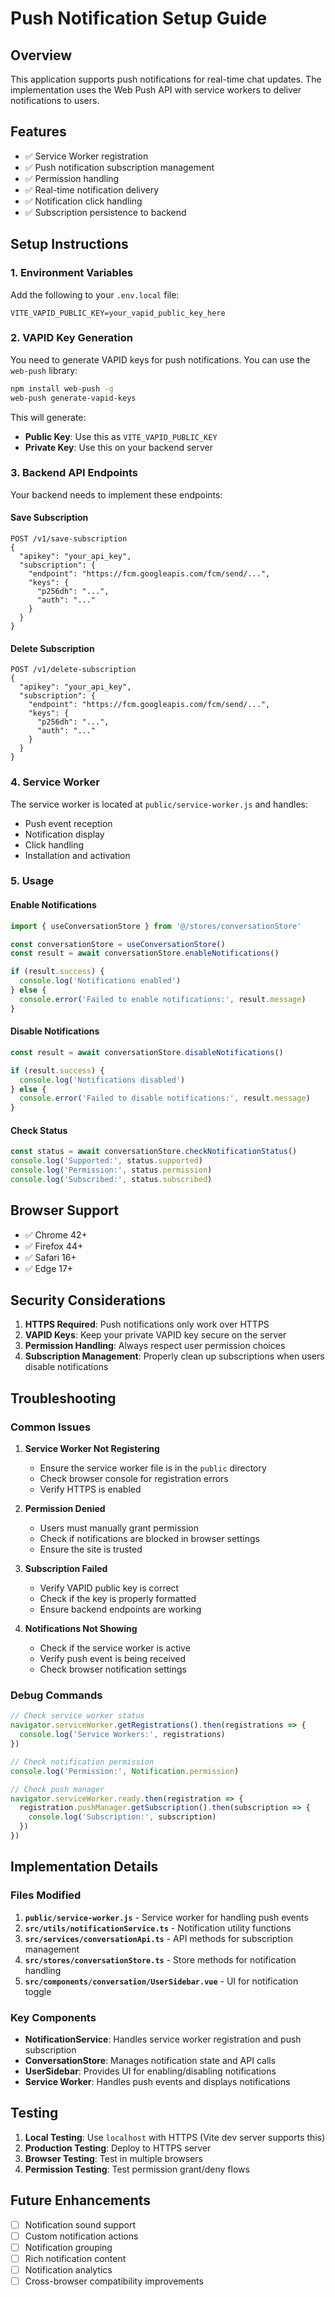 # Push Notification Setup Guide

## Overview

This application supports push notifications for real-time chat updates. The implementation uses the Web Push API with service workers to deliver notifications to users.

## Features

- ✅ Service Worker registration
- ✅ Push notification subscription management
- ✅ Permission handling
- ✅ Real-time notification delivery
- ✅ Notification click handling
- ✅ Subscription persistence to backend

## Setup Instructions

### 1. Environment Variables

Add the following to your `.env.local` file:

```env
VITE_VAPID_PUBLIC_KEY=your_vapid_public_key_here
```

### 2. VAPID Key Generation

You need to generate VAPID keys for push notifications. You can use the `web-push` library:

```bash
npm install web-push -g
web-push generate-vapid-keys
```

This will generate:
- **Public Key**: Use this as `VITE_VAPID_PUBLIC_KEY`
- **Private Key**: Use this on your backend server

### 3. Backend API Endpoints

Your backend needs to implement these endpoints:

#### Save Subscription
```
POST /v1/save-subscription
{
  "apikey": "your_api_key",
  "subscription": {
    "endpoint": "https://fcm.googleapis.com/fcm/send/...",
    "keys": {
      "p256dh": "...",
      "auth": "..."
    }
  }
}
```

#### Delete Subscription
```
POST /v1/delete-subscription
{
  "apikey": "your_api_key",
  "subscription": {
    "endpoint": "https://fcm.googleapis.com/fcm/send/...",
    "keys": {
      "p256dh": "...",
      "auth": "..."
    }
  }
}
```

### 4. Service Worker

The service worker is located at `public/service-worker.js` and handles:
- Push event reception
- Notification display
- Click handling
- Installation and activation

### 5. Usage

#### Enable Notifications
```typescript
import { useConversationStore } from '@/stores/conversationStore'

const conversationStore = useConversationStore()
const result = await conversationStore.enableNotifications()

if (result.success) {
  console.log('Notifications enabled')
} else {
  console.error('Failed to enable notifications:', result.message)
}
```

#### Disable Notifications
```typescript
const result = await conversationStore.disableNotifications()

if (result.success) {
  console.log('Notifications disabled')
} else {
  console.error('Failed to disable notifications:', result.message)
}
```

#### Check Status
```typescript
const status = await conversationStore.checkNotificationStatus()
console.log('Supported:', status.supported)
console.log('Permission:', status.permission)
console.log('Subscribed:', status.subscribed)
```

## Browser Support

- ✅ Chrome 42+
- ✅ Firefox 44+
- ✅ Safari 16+
- ✅ Edge 17+

## Security Considerations

1. **HTTPS Required**: Push notifications only work over HTTPS
2. **VAPID Keys**: Keep your private VAPID key secure on the server
3. **Permission Handling**: Always respect user permission choices
4. **Subscription Management**: Properly clean up subscriptions when users disable notifications

## Troubleshooting

### Common Issues

1. **Service Worker Not Registering**
   - Ensure the service worker file is in the `public` directory
   - Check browser console for registration errors
   - Verify HTTPS is enabled

2. **Permission Denied**
   - Users must manually grant permission
   - Check if notifications are blocked in browser settings
   - Ensure the site is trusted

3. **Subscription Failed**
   - Verify VAPID public key is correct
   - Check if the key is properly formatted
   - Ensure backend endpoints are working

4. **Notifications Not Showing**
   - Check if the service worker is active
   - Verify push event is being received
   - Check browser notification settings

### Debug Commands

```javascript
// Check service worker status
navigator.serviceWorker.getRegistrations().then(registrations => {
  console.log('Service Workers:', registrations)
})

// Check notification permission
console.log('Permission:', Notification.permission)

// Check push manager
navigator.serviceWorker.ready.then(registration => {
  registration.pushManager.getSubscription().then(subscription => {
    console.log('Subscription:', subscription)
  })
})
```

## Implementation Details

### Files Modified

1. **`public/service-worker.js`** - Service worker for handling push events
2. **`src/utils/notificationService.ts`** - Notification utility functions
3. **`src/services/conversationApi.ts`** - API methods for subscription management
4. **`src/stores/conversationStore.ts`** - Store methods for notification handling
5. **`src/components/conversation/UserSidebar.vue`** - UI for notification toggle

### Key Components

- **NotificationService**: Handles service worker registration and push subscription
- **ConversationStore**: Manages notification state and API calls
- **UserSidebar**: Provides UI for enabling/disabling notifications
- **Service Worker**: Handles push events and displays notifications

## Testing

1. **Local Testing**: Use `localhost` with HTTPS (Vite dev server supports this)
2. **Production Testing**: Deploy to HTTPS server
3. **Browser Testing**: Test in multiple browsers
4. **Permission Testing**: Test permission grant/deny flows

## Future Enhancements

- [ ] Notification sound support
- [ ] Custom notification actions
- [ ] Notification grouping
- [ ] Rich notification content
- [ ] Notification analytics
- [ ] Cross-browser compatibility improvements 